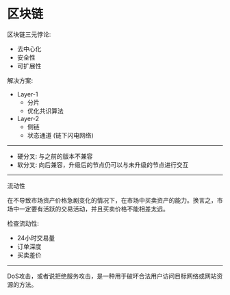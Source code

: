 # 区块链

区块链三元悖论:

* 去中心化
* 安全性
* 可扩展性

解决方案:

* Layer-1
  * 分片
  * 优化共识算法
* Layer-2
  * 侧链
  * 状态通道 (链下闪电网络)

----

* 硬分叉: 与之前的版本不兼容
* 软分叉: 向后兼容，升级后的节点仍可以与未升级的节点进行交互

----

流动性

在不导致市场资产价格急剧变化的情况下，在市场中买卖资产的能力。换言之，市场中一定要有活跃的交易活动，并且买卖价格不能相差太远。

检查流动性:

* 24小时交易量
* 订单深度
* 买卖差价

----

DoS攻击，或者说拒绝服务攻击，是一种用于破坏合法用户访问目标网络或网站资源的方法。